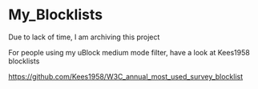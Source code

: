 # My_Blocklists

Due to lack of time, I am archiving this project

For people using my uBlock medium mode filter, have a look at Kees1958 blocklists

https://github.com/Kees1958/W3C_annual_most_used_survey_blocklist

